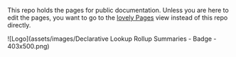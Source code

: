 This repo holds the pages for public documentation. Unless you are here to edit the pages, you want to go to the [lovely Pages](https://sfdo-community-sprints.github.io/DLRS-Documentation/) view instead of this repo directly.

![Logo](assets/images/Declarative Lookup Rollup Summaries - Badge - 403x500.png)
